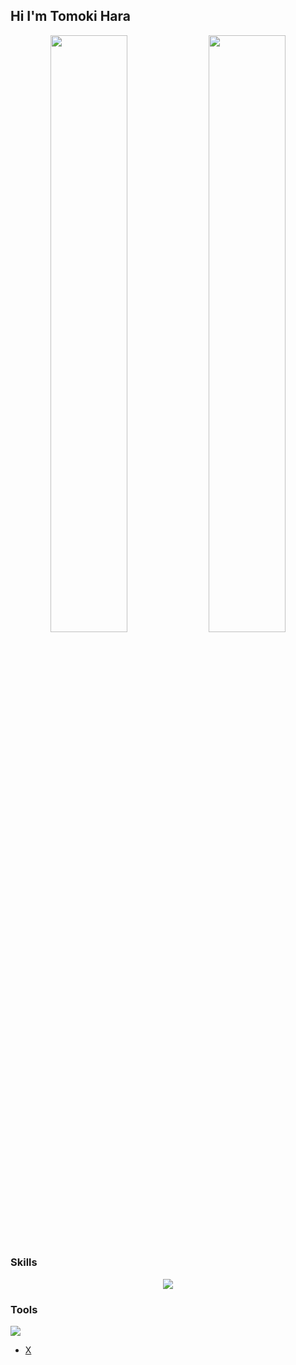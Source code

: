 ## Hi I'm Tomoki Hara

<!--
**tomo18058/tomo18058** is a ✨ _special_ ✨ repository because its `README.md` (this file) appears on your GitHub profile.

Here are some ideas to get you started:

- 🔭 I’m currently working on ...
- 🌱 I’m currently learning ...
- 👯 I’m looking to collaborate on ...
- 🤔 I’m looking for help with ...
- 💬 Ask me about ...
- 📫 How to reach me: ...
- 😄 Pronouns: ...
- ⚡ Fun fact: ...
-->

<p align="center">
  <img src="https://github-readme-stats.vercel.app/api?username=tomo18058&show_icons=true&theme=calm" width="49.5%" />
  <img src="https://github-readme-stats.vercel.app/api/top-langs/?username=tomo18058&layout=compact&theme=calm" width="49.5%" />
</p>

### Skills
<p align="center">
  <img src="https://skillicons.dev/icons?i=html,css,js,ts,python,rust,react,cpp,Objective-c" />
</p>

### Tools
<p aligin="center">
  <img src="https://skillicons.dev/icons?i=GitHub,vscode,visualstudio,gmail,discord"
</p>
  
- [X](https://x.com/monbran_kuri)
